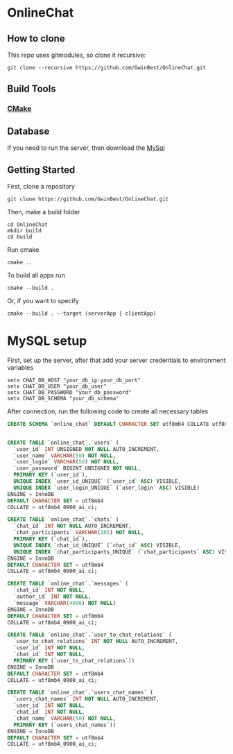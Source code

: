 # OnlineChat
## How to clone
This repo uses gitmodules, so clone it recursive:
```
git clone --recursive https://github.com/GwinBest/OnlineChat.git
```
## Build Tools
### [CMake](https://cmake.org/download/)
## Database
If you need to run the server, then download the [MySql](https://dev.mysql.com/downloads/installer/)
## Getting Started
First, clone a repository
```
git clone https://github.com/GwinBest/OnlineChat.git
```
Then, make a build folder
```
cd OnlineChat
mkdir build
cd build
```
Run cmake 
```
cmake ..
```
To build all apps run
```
cmake --build .
```
Or, if you want to specify
```
cmake --build . --target (serverApp | clientApp)
```
# MySQL setup
First, set up the server, after that add your server credentials to environment variables
```
setx CHAT_DB_HOST "your_db_ip:your_db_port"
setx CHAT_DB_USER "your_db_user"
setx CHAT_DB_PASSWORD "your_db_password"
setx CHAT_DB_SCHEMA "your_db_schema"
```
After connection, run the following code to create all necessary tables
``` SQL
CREATE SCHEMA `online_chat` DEFAULT CHARACTER SET utf8mb4 COLLATE utf8mb4_0900_ai_ci ;


CREATE TABLE `online_chat`.`users` (
  `user_id` INT UNSIGNED NOT NULL AUTO_INCREMENT,
  `user_name` VARCHAR(50) NOT NULL,
  `user_login` VARCHAR(50) NOT NULL,
  `user_password` BIGINT UNSIGNED NOT NULL,
  PRIMARY KEY (`user_id`),
  UNIQUE INDEX `user_id_UNIQUE` (`user_id` ASC) VISIBLE,
  UNIQUE INDEX `user_login_UNIQUE` (`user_login` ASC) VISIBLE)
ENGINE = InnoDB
DEFAULT CHARACTER SET = utf8mb4
COLLATE = utf8mb4_0900_ai_ci;

CREATE TABLE `online_chat`.`chats` (
  `chat_id` INT NOT NULL AUTO_INCREMENT,
  `chat_participants` VARCHAR(105) NOT NULL,
  PRIMARY KEY (`chat_id`),
  UNIQUE INDEX `chat_id_UNIQUE` (`chat_id` ASC) VISIBLE,
  UNIQUE INDEX `chat_participants_UNIQUE` (`chat_participants` ASC) VISIBLE)
ENGINE = InnoDB
DEFAULT CHARACTER SET = utf8mb4
COLLATE = utf8mb4_0900_ai_ci;

CREATE TABLE `online_chat`.`messages` (
  `chat_id` INT NOT NULL,
  `author_id` INT NOT NULL,
  `message` VARCHAR(4096) NOT NULL)
ENGINE = InnoDB
DEFAULT CHARACTER SET = utf8mb4
COLLATE = utf8mb4_0900_ai_ci;

CREATE TABLE `online_chat`.`user_to_chat_relations` (
  `user_to_chat_relations` INT NOT NULL AUTO_INCREMENT,
  `user_id` INT NOT NULL,
  `chat_id` INT NOT NULL,
  PRIMARY KEY (`user_to_chat_relations`))
ENGINE = InnoDB
DEFAULT CHARACTER SET = utf8mb4
COLLATE = utf8mb4_0900_ai_ci;

CREATE TABLE `online_chat`.`users_chat_names` (
  `users_chat_names` INT NOT NULL AUTO_INCREMENT,
  `user_id` INT NOT NULL,
  `chat_id` INT NOT NULL,
  `chat_name` VARCHAR(50) NOT NULL,
  PRIMARY KEY (`users_chat_names`))
ENGINE = InnoDB
DEFAULT CHARACTER SET = utf8mb4
COLLATE = utf8mb4_0900_ai_ci;
```


